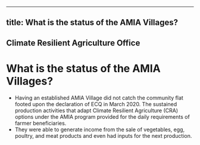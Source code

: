 --- 
 title: What is the status of the AMIA Villages?
 ---

## Climate Resilient Agriculture Office

# What is the status of the AMIA Villages?


 - Having an established AMIA Village did not catch the community flat footed upon the declaration of ECQ in March 2020. The sustained production activities that adapt Climate Resilient Agriculture (CRA) options under the AMIA program provided for the daily requirements of farmer beneficiaries.
 - They were able to generate income from the sale of vegetables, egg, poultry, and meat products and even had inputs for the next production.

